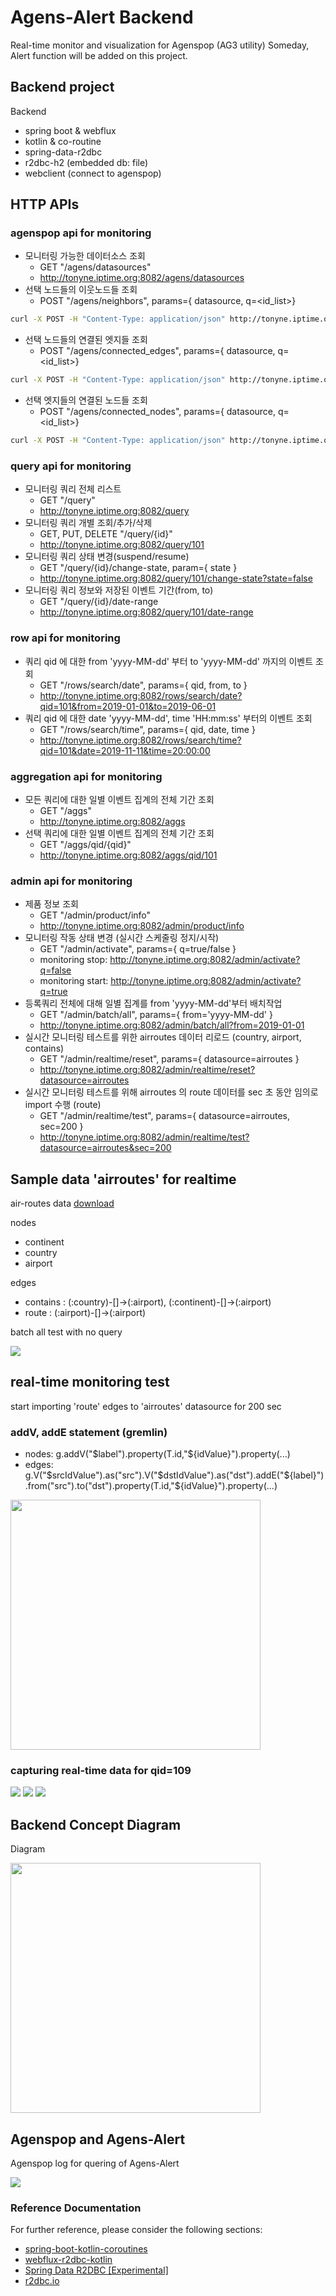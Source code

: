 # Agens-Alert Backend

Real-time monitor and visualization for Agenspop (AG3 utility)
Someday, Alert function will be added on this project.

## Backend project

Backend
- spring boot & webflux
- kotlin & co-routine
- spring-data-r2dbc
- r2dbc-h2 (embedded db: file)
- webclient (connect to agenspop)

 
## HTTP APIs

### agenspop api for monitoring

- 모니터링 가능한 데이터소스 조회 
  - GET "/agens/datasources"
  - http://tonyne.iptime.org:8082/agens/datasources
- 선택 노드들의 이웃노드들 조회 
  - POST "/agens/neighbors", params={ datasource, q=<id_list>}
```bash
curl -X POST -H "Content-Type: application/json" http://tonyne.iptime.org:8082/agens/neighbors -d '{"datasource":"modern","q":"modern_1,modern_2"}'
```
- 선택 노드들의 연결된 엣지들 조회
  - POST "/agens/connected_edges", params={ datasource, q=<id_list>}
```bash
curl -X POST -H "Content-Type: application/json" http://tonyne.iptime.org:8082/agens/connected_edges -d '{"datasource":"modern","q":"modern_1,modern_2,modern_3"}'
```
- 선택 엣지들의 연결된 노드들 조회
  - POST "/agens/connected_nodes", params={ datasource, q=<id_list>}
```bash
curl -X POST -H "Content-Type: application/json" http://tonyne.iptime.org:8082/agens/connected_vertices -d '{"datasource":"modern","q":"modern_7,modern_9"}'
```

### query api for monitoring

- 모니터링 쿼리 전체 리스트
  - GET "/query"
  - http://tonyne.iptime.org:8082/query
- 모니터링 쿼리 개별 조회/추가/삭제
  - GET, PUT, DELETE "/query/{id}"
  - http://tonyne.iptime.org:8082/query/101
- 모니터링 쿼리 상태 변경(suspend/resume)
  - GET "/query/{id}/change-state, param={ state }
  - http://tonyne.iptime.org:8082/query/101/change-state?state=false
- 모니터링 쿼리 정보와 저장된 이벤트 기간(from, to)
  - GET "/query/{id}/date-range
  - http://tonyne.iptime.org:8082/query/101/date-range

### row api for monitoring

- 쿼리 qid 에 대한 from 'yyyy-MM-dd' 부터 to 'yyyy-MM-dd' 까지의 이벤트 조회 <br>
  - GET "/rows/search/date", params={ qid, from, to }
  - http://tonyne.iptime.org:8082/rows/search/date?qid=101&from=2019-01-01&to=2019-06-01
- 쿼리 qid 에 대한 date 'yyyy-MM-dd', time 'HH:mm:ss' 부터의 이벤트 조회
  - GET "/rows/search/time", params={ qid, date, time }
  - http://tonyne.iptime.org:8082/rows/search/time?qid=101&date=2019-11-11&time=20:00:00
  
### aggregation api for monitoring

- 모든 쿼리에 대한 일별 이벤트 집계의 전체 기간 조회
  - GET "/aggs"
  - http://tonyne.iptime.org:8082/aggs
- 선택 쿼리에 대한 일별 이벤트 집계의 전체 기간 조회
  - GET "/aggs/qid/{qid}"
  - http://tonyne.iptime.org:8082/aggs/qid/101

### admin api for monitoring

- 제품 정보 조회 
  - GET "/admin/product/info"
  - http://tonyne.iptime.org:8082/admin/product/info
- 모니터링 작동 상태 변경 (실시간 스케줄링 정지/시작)
  - GET "/admin/activate", params={ q=true/false }
  - monitoring stop: http://tonyne.iptime.org:8082/admin/activate?q=false
  - monitoring start: http://tonyne.iptime.org:8082/admin/activate?q=true
- 등록쿼리 전체에 대해 일별 집계를 from 'yyyy-MM-dd'부터 배치작업
  - GET "/admin/batch/all", params={ from='yyyy-MM-dd' }
  - http://tonyne.iptime.org:8082/admin/batch/all?from=2019-01-01
- 실시간 모니터링 테스트를 위한 airroutes 데이터 리로드 (country, airport, contains)
  - GET "/admin/realtime/reset", params={ datasource=airroutes }
  - http://tonyne.iptime.org:8082/admin/realtime/reset?datasource=airroutes
- 실시간 모니터링 테스트를 위해 airroutes 의 route 데이터를 sec 초 동안 임의로 import 수행 (route)
  - GET "/admin/realtime/test", params={ datasource=airroutes, sec=200 }
  - http://tonyne.iptime.org:8082/admin/realtime/test?datasource=airroutes&sec=200

        
## Sample data 'airroutes' for realtime

air-routes data [download](https://github.com/krlawrence/graph/tree/master/sample-data) 

nodes
- continent
- country
- airport

edges
- contains : (:country)-[]->(:airport), (:continent)-[]->(:airport) 
- route : (:airport)-[]->(:airport)


batch all test with no query

<img src="https://github.com/maxmin93/agens-alert/blob/master/images/AgensAlert-api-batch_all.png">

## real-time monitoring test

start importing 'route' edges to 'airroutes' datasource for 200 sec

### addV, addE statement (gremlin)

- nodes: g.addV("$label").property(T.id,"${idValue}").property(...)
- edges: g.V("$srcIdValue").as("src").V("$dstIdValue").as("dst").addE("${label}").from("src").to("dst").property(T.id,"${idValue}").property(...)

<img height="400px" src="https://github.com/maxmin93/agens-alert/blob/master/images/AgensAlert-realtime_data.png">

### capturing real-time data for qid=109

<img src="https://github.com/maxmin93/agens-alert/blob/master/images/AgensAlert-api-realtime_test1.png">

<img src="https://github.com/maxmin93/agens-alert/blob/master/images/AgensAlert-api-realtime_test2.png">

<img src="https://github.com/maxmin93/agens-alert/blob/master/images/AgensAlert-api-realtime_test3.png">


## Backend Concept Diagram

Diagram

<img height="400px" src="https://github.com/maxmin93/agens-alert/blob/master/images/AgensAlert-concept.png">


## Agenspop and Agens-Alert

Agenspop log for quering of Agens-Alert

<img src="https://github.com/maxmin93/agens-alert/blob/master/images/AgensAlert-back-agenspop_log.png"> 


### Reference Documentation
For further reference, please consider the following sections:

* [spring-boot-kotlin-coroutines](https://www.baeldung.com/spring-boot-kotlin-coroutines)
* [webflux-r2dbc-kotlin](https://github.com/razvn/webflux-r2dbc-kotlin)
* [Spring Data R2DBC [Experimental]](https://docs.spring.io/spring-data/r2dbc/docs/1.0.x/reference/html/#reference)
* [r2dbc.io](https://r2dbc.io/)
